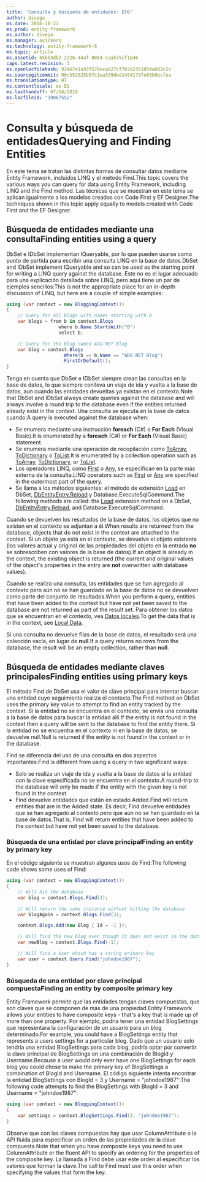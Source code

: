 ```yaml
---
title: 'Consulta y búsqueda de entidades: EF6'
author: divega
ms.date: 2016-10-23
ms.prod: entity-framework
ms.author: divega
ms.manager: avickers
ms.technology: entity-framework-6
ms.topic: article
ms.assetid: 65bb3db2-2226-44af-8864-caa575cf1b46
caps.latest.revision: 3
ms.openlocfilehash: 92467e1a93f576eca627cf7b7d2351054a882c2c
ms.sourcegitcommit: 00cb52625b57c1ea339ded1454179fe89b6bcfea
ms.translationtype: HT
ms.contentlocale: es-ES
ms.lasthandoff: 07/16/2018
ms.locfileid: "39067552"
---
```

# <a name="querying-and-finding-entities"></a><span data-ttu-id="34993-102">Consulta y búsqueda de entidades</span><span class="sxs-lookup"><span data-stu-id="34993-102">Querying and Finding Entities</span></span>
<span data-ttu-id="34993-103">En este tema se tratan las distintas formas de consultar datos mediante Entity Framework, incluidos LINQ y el método Find.</span><span class="sxs-lookup"><span data-stu-id="34993-103">This topic covers the various ways you can query for data using Entity Framework, including LINQ and the Find method.</span></span> <span data-ttu-id="34993-104">Las técnicas que se muestran en este tema se aplican igualmente a los modelos creados con Code First y EF Designer.</span><span class="sxs-lookup"><span data-stu-id="34993-104">The techniques shown in this topic apply equally to models created with Code First and the EF Designer.</span></span>  

## <a name="finding-entities-using-a-query"></a><span data-ttu-id="34993-105">Búsqueda de entidades mediante una consulta</span><span class="sxs-lookup"><span data-stu-id="34993-105">Finding entities using a query</span></span>  

<span data-ttu-id="34993-106">DbSet e IDbSet implementan IQueryable, por lo que pueden usarse como punto de partida para escribir una consulta LINQ en la base de datos.</span><span class="sxs-lookup"><span data-stu-id="34993-106">DbSet and IDbSet implement IQueryable and so can be used as the starting point for writing a LINQ query against the database.</span></span> <span data-ttu-id="34993-107">Este no es el lugar adecuado para una explicación detallada sobre LINQ, pero aquí tiene un par de ejemplos sencillos:</span><span class="sxs-lookup"><span data-stu-id="34993-107">This is not the appropriate place for an in-depth discussion of LINQ, but here are a couple of simple examples:</span></span>  

``` csharp
using (var context = new BloggingContext())
{
    // Query for all blogs with names starting with B
    var blogs = from b in context.Blogs
                   where b.Name.StartsWith("B")
                   select b;

    // Query for the Blog named ADO.NET Blog
    var blog = context.Blogs
                    .Where(b => b.Name == "ADO.NET Blog")
                    .FirstOrDefault();
}
```  

<span data-ttu-id="34993-108">Tenga en cuenta que DbSet e IDbSet siempre crean las consultas en la base de datos, lo que siempre conlleva un viaje de ida y vuelta a la base de datos, aun cuando las entidades devueltas ya existan en el contexto.</span><span class="sxs-lookup"><span data-stu-id="34993-108">Note that DbSet and IDbSet always create queries against the database and will always involve a round trip to the database even if the entities returned already exist in the context.</span></span> <span data-ttu-id="34993-109">Una consulta se ejecuta en la base de datos cuando:</span><span class="sxs-lookup"><span data-stu-id="34993-109">A query is executed against the database when:</span></span>  

- <span data-ttu-id="34993-110">Se enumera mediante una instrucción **foreach** (C#) o **For Each** (Visual Basic).</span><span class="sxs-lookup"><span data-stu-id="34993-110">It is enumerated by a **foreach** (C#) or **For Each** (Visual Basic) statement.</span></span>  
- <span data-ttu-id="34993-111">Se enumera mediante una operación de recopilación como [ToArray](https://msdn.microsoft.com/library/bb298736), [ToDictionary](https://msdn.microsoft.com/library/system.linq.enumerable.todictionary) o [ToList](https://msdn.microsoft.com/library/bb342261).</span><span class="sxs-lookup"><span data-stu-id="34993-111">It is enumerated by a collection operation such as [ToArray](https://msdn.microsoft.com/library/bb298736), [ToDictionary](https://msdn.microsoft.com/library/system.linq.enumerable.todictionary), or [ToList](https://msdn.microsoft.com/library/bb342261).</span></span>  
- <span data-ttu-id="34993-112">Los operadores LINQ, como [First](https://msdn.microsoft.com/library/bb291976) o [Any](https://msdn.microsoft.com/library/bb337697), se especifican en la parte más externa de la consulta.</span><span class="sxs-lookup"><span data-stu-id="34993-112">LINQ operators such as [First](https://msdn.microsoft.com/library/bb291976) or [Any](https://msdn.microsoft.com/library/bb337697) are specified in the outermost part of the query.</span></span>  
- <span data-ttu-id="34993-113">Se llama a los métodos siguientes: el método de extensión [Load](https://msdn.microsoft.com/library/system.data.entity.dbextensions.load) en DbSet, [DbEntityEntry.Reload](https://msdn.microsoft.com/library/system.data.entity.infrastructure.dbentityentry.reload.aspx) y Database.ExecuteSqlCommand.</span><span class="sxs-lookup"><span data-stu-id="34993-113">The following methods are called: the [Load](https://msdn.microsoft.com/library/system.data.entity.dbextensions.load) extension method on a DbSet, [DbEntityEntry.Reload](https://msdn.microsoft.com/library/system.data.entity.infrastructure.dbentityentry.reload.aspx), and Database.ExecuteSqlCommand.</span></span>  

<span data-ttu-id="34993-114">Cuando se devuelven los resultados de la base de datos, los objetos que no existen en el contexto se adjuntan a él.</span><span class="sxs-lookup"><span data-stu-id="34993-114">When results are returned from the database, objects that do not exist in the context are attached to the context.</span></span> <span data-ttu-id="34993-115">Si un objeto ya está en el contexto, se devuelve el objeto existente (los valores actual y original de las propiedades del objeto en la entrada **no** se sobrescriben con valores de la base de datos).</span><span class="sxs-lookup"><span data-stu-id="34993-115">If an object is already in the context, the existing object is returned (the current and original values of the object's properties in the entry are **not** overwritten with database values).</span></span>  

<span data-ttu-id="34993-116">Cuando se realiza una consulta, las entidades que se han agregado al contexto pero aún no se han guardado en la base de datos no se devuelven como parte del conjunto de resultados.</span><span class="sxs-lookup"><span data-stu-id="34993-116">When you perform a query, entities that have been added to the context but have not yet been saved to the database are not returned as part of the result set.</span></span> <span data-ttu-id="34993-117">Para obtener los datos que se encuentran en el contexto, vea [Datos locales](~/ef6/querying/local-data.md).</span><span class="sxs-lookup"><span data-stu-id="34993-117">To get the data that is in the context, see [Local Data](~/ef6/querying/local-data.md).</span></span>  

<span data-ttu-id="34993-118">Si una consulta no devuelve filas de la base de datos, el resultado será una colección vacía, en lugar de **null**.</span><span class="sxs-lookup"><span data-stu-id="34993-118">If a query returns no rows from the database, the result will be an empty collection, rather than **null**.</span></span>  

## <a name="finding-entities-using-primary-keys"></a><span data-ttu-id="34993-119">Búsqueda de entidades mediante claves principales</span><span class="sxs-lookup"><span data-stu-id="34993-119">Finding entities using primary keys</span></span>  

<span data-ttu-id="34993-120">El método Find de DbSet usa el valor de clave principal para intentar buscar una entidad cuyo seguimiento realiza el contexto.</span><span class="sxs-lookup"><span data-stu-id="34993-120">The Find method on DbSet uses the primary key value to attempt to find an entity tracked by the context.</span></span> <span data-ttu-id="34993-121">Si la entidad no se encuentra en el contexto, se envía una consulta a la base de datos para buscar la entidad allí.</span><span class="sxs-lookup"><span data-stu-id="34993-121">If the entity is not found in the context then a query will be sent to the database to find the entity there.</span></span> <span data-ttu-id="34993-122">Si la entidad no se encuentra en el contexto ni en la base de datos, se devuelve null.</span><span class="sxs-lookup"><span data-stu-id="34993-122">Null is returned if the entity is not found in the context or in the database.</span></span>  

<span data-ttu-id="34993-123">Find se diferencia del uso de una consulta en dos aspectos importantes:</span><span class="sxs-lookup"><span data-stu-id="34993-123">Find is different from using a query in two significant ways:</span></span>  

- <span data-ttu-id="34993-124">Solo se realiza un viaje de ida y vuelta a la base de datos si la entidad con la clave especificada no se encuentra en el contexto.</span><span class="sxs-lookup"><span data-stu-id="34993-124">A round-trip to the database will only be made if the entity with the given key is not found in the context.</span></span>  
- <span data-ttu-id="34993-125">Find devuelve entidades que están en estado Added.</span><span class="sxs-lookup"><span data-stu-id="34993-125">Find will return entities that are in the Added state.</span></span> <span data-ttu-id="34993-126">Es decir, Find devuelve entidades que se han agregado al contexto pero que aún no se han guardado en la base de datos.</span><span class="sxs-lookup"><span data-stu-id="34993-126">That is, Find will return entities that have been added to the context but have not yet been saved to the database.</span></span>  
### <a name="finding-an-entity-by-primary-key"></a><span data-ttu-id="34993-127">Búsqueda de una entidad por clave principal</span><span class="sxs-lookup"><span data-stu-id="34993-127">Finding an entity by primary key</span></span>  

<span data-ttu-id="34993-128">En el código siguiente se muestran algunos usos de Find:</span><span class="sxs-lookup"><span data-stu-id="34993-128">The following code shows some uses of Find:</span></span>  

``` csharp
using (var context = new BloggingContext())
{
    // Will hit the database
    var blog = context.Blogs.Find(3);

    // Will return the same instance without hitting the database
    var blogAgain = context.Blogs.Find(3);

    context.Blogs.Add(new Blog { Id = -1 });

    // Will find the new blog even though it does not exist in the database
    var newBlog = context.Blogs.Find(-1);

    // Will find a User which has a string primary key
    var user = context.Users.Find("johndoe1987");
}
```  

### <a name="finding-an-entity-by-composite-primary-key"></a><span data-ttu-id="34993-129">Búsqueda de una entidad por clave principal compuesta</span><span class="sxs-lookup"><span data-stu-id="34993-129">Finding an entity by composite primary key</span></span>  

<span data-ttu-id="34993-130">Entity Framework permite que las entidades tengan claves compuestas, que son claves que se componen de más de una propiedad.</span><span class="sxs-lookup"><span data-stu-id="34993-130">Entity Framework allows your entities to have composite keys - that's a key that is made up of more than one property.</span></span> <span data-ttu-id="34993-131">Por ejemplo, podría tener una entidad BlogSettings que representara la configuración de un usuario para un blog determinado.</span><span class="sxs-lookup"><span data-stu-id="34993-131">For example, you could have a BlogSettings entity that represents a users settings for a particular blog.</span></span> <span data-ttu-id="34993-132">Dado que un usuario solo tendría una entidad BlogSettings para cada blog, podría optar por convertir la clave principal de BlogSettings en una combinación de BlogId y Username.</span><span class="sxs-lookup"><span data-stu-id="34993-132">Because a user would only ever have one BlogSettings for each blog you could chose to make the primary key of BlogSettings a combination of BlogId and Username.</span></span> <span data-ttu-id="34993-133">El código siguiente intenta encontrar la entidad BlogSettings con BlogId = 3 y Username = "johndoe1987":</span><span class="sxs-lookup"><span data-stu-id="34993-133">The following code attempts to find the BlogSettings with BlogId = 3 and Username = "johndoe1987":</span></span>  

``` csharp  
using (var context = new BloggingContext())
{
    var settings = context.BlogSettings.Find(3, "johndoe1987");
}
```  

<span data-ttu-id="34993-134">Observe que con las claves compuestas hay que usar ColumnAttribute o la API fluida para especificar un orden de las propiedades de la clave compuesta.</span><span class="sxs-lookup"><span data-stu-id="34993-134">Note that when you have composite keys you need to use ColumnAttribute or the fluent API to specify an ordering for the properties of the composite key.</span></span> <span data-ttu-id="34993-135">La llamada a Find debe usar este orden al especificar los valores que forman la clave.</span><span class="sxs-lookup"><span data-stu-id="34993-135">The call to Find must use this order when specifying the values that form the key.</span></span>  
